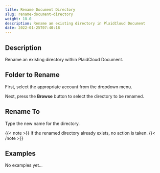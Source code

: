```yaml
---
title: Rename Document Directory
slug: rename-document-directory
weight: 18.0
description: Rename an existing directory in PlaidCloud Document
date: 2022-01-25T07:40:18
---
```



## Description


Rename an existing directory within PlaidCloud Document.



## Folder to Rename


First, select the appropriate account from the dropdown menu.



Next, press the **Browse** button to select the directory to be renamed.



## Rename To


Type the new name for the directory.


{{< note >}}
If the renamed directory already exists, no action is taken.
{{< /note >}}






## Examples


No examples yet...

